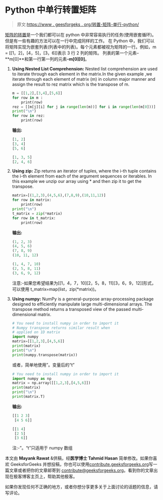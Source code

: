 # Python 中单行转置矩阵

> 原文:[https://www . geesforgeks . org/转置-矩阵-单行-python/](https://www.geeksforgeeks.org/transpose-matrix-single-line-python/)

[矩阵的转置](https://www.geeksforgeeks.org/inplace-m-x-n-size-matrix-transpose/)是一个我们都可以在 python 中非常容易执行的任务(使用嵌套循环)。但是有一些有趣的方法可以在一行中完成同样的工作。
在 Python 中，我们可以将矩阵实现为嵌套列表(列表中的列表)。每个元素都被视为矩阵的一行。例如，m = [[1，2]，[4，5]，[3，6]]表示 3 行 2 列的矩阵。
列表的第一个元素–**m[0]**和第一行第一列的元素–**m[0][0]**。

1.  **Using Nested List Comprehension:** Nested list comprehension are used to iterate through each element in the matrix.In the given example ,we iterate through each element of matrix (m) in column major manner and assign the result to rez matrix which is the transpose of m.

    ```py
    m = [[1,2],[3,4],[5,6]]
    for row in m :
        print(row)
    rez = [[m[j][i] for j in range(len(m))] for i in range(len(m[0]))]
    print("\n")
    for row in rez:
        print(row)
    ```

    **输出:**

    ```py
    [1, 2]
    [3, 4]
    [5, 6]

    [1, 3, 5]
    [2, 4, 6]

    ```

2.  **Using zip:** Zip returns an iterator of tuples, where the i-th tuple contains the i-th element from each of the argument sequences or iterables. In this example we unzip our array using * and then zip it to get the transpose.

    ```py
    matrix=[(1,2,3),(4,5,6),(7,8,9),(10,11,12)]
    for row in matrix:
        print(row)
    print("\n")
    t_matrix = zip(*matrix)
    for row in t_matrix:
        print(row)
    ```

    **输出:**

    ```py
    (1, 2, 3)
    (4, 5, 6)
    (7, 8, 9)
    (10, 11, 12)

    (1, 4, 7, 10)
    (2, 5, 8, 11)
    (3, 6, 9, 12)

    ```

    注意:-如果您希望结果为[[1，4，7，10][2，5，8，11][3，6，9，12]]形式，可以使用 t_matrix=map(list，zip(*matrix))。

3.  **Using numpy:** NumPy is a general-purpose array-processing package designed to efficiently manipulate large multi-dimensional arrays. The transpose method returns a transposed view of the passed multi-dimensional matrix.

    ```py
    # You need to install numpy in order to import it
    # Numpy transpose returns similar result when 
    # applied on 1D matrix
    import numpy 
    matrix=[[1,2,3],[4,5,6]]
    print(matrix)
    print("\n")
    print(numpy.transpose(matrix))
    ```

    或者，简单地使用”。变量后的“t”

    ```py
    # You need to install numpy in order to import it
    import numpy as np
    matrix = np.array([[1,2,3],[4,5,6]])
    print(matrix)
    print("\n")
    print(matrix.T)
    ```

    **输出:**

    ```py
    [[1 2 3]
     [4 5 6]]

    [[1 4]
     [2 5]
     [3 6]]

    ```

    注:-”。“t”只适用于 numpy 数组

本文由 **Mayank Rawat** &供稿，经**医学博士 Tahmid Hasan** 简单修改。如果你喜欢 GeeksforGeeks 并想投稿，你也可以使用[contribute.geeksforgeeks.org](http://www.contribute.geeksforgeeks.org)写一篇文章或者把你的文章邮寄到 contribute@geeksforgeeks.org。看到你的文章出现在极客博客主页上，帮助其他极客。

如果你发现任何不正确的地方，或者你想分享更多关于上面讨论的话题的信息，请写评论。